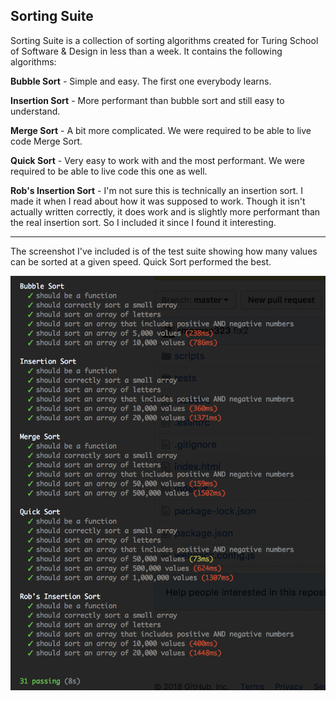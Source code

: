 ## Sorting Suite

Sorting Suite is a collection of sorting algorithms created for Turing School of Software & Design in less than a week.  It contains the following algorithms:

**Bubble Sort** - Simple and easy.  The first one everybody learns.

**Insertion Sort** - More performant than bubble sort and still easy to understand.

**Merge Sort** - A bit more complicated.  We were required to be able to live code Merge Sort.

**Quick Sort** - Very easy to work with and the most performant.  We were required to be able to live code this one as well.

**Rob's Insertion Sort** - I'm not sure this is technically an insertion sort.  I made it when I read about how it was supposed to work.  Though it isn't actually written correctly, it does work and is slightly more performant than the real insertion sort.  So I included it since I found it interesting.

*******

The screenshot I've included is of the test suite showing how many values can be sorted at a given speed.  Quick Sort performed the best.

![Screenshot](sorting-suite-ss.png)
